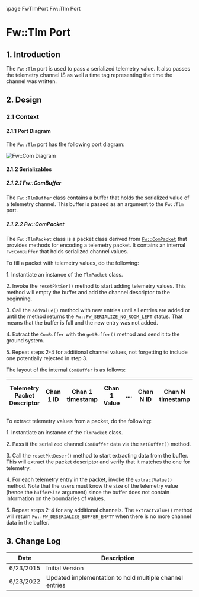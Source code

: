 \page FwTlmPort Fw::Tlm Port
# Fw::Tlm Port

## 1. Introduction

The `Fw::Tlm` port is used to pass a serialized telemetry value. It also passes the telemetry channel IS as well a time tag representing the time the channel was written. 

## 2. Design

### 2.1 Context

#### 2.1.1 Port Diagram

The `Fw::Tlm` port has the following port diagram:

![Fw::Com Diagram](img/FwTlmBDD.jpg "Fw::Com Port")

#### 2.1.2 Serializables

##### 2.1.2.1 Fw::ComBuffer

The `Fw::TlmBuffer` class contains a buffer that holds the serialized value of a telemetry channel. This buffer is passed as an argument to the `Fw::Tlm` port.

##### 2.1.2.2 Fw::ComPacket 

The `Fw::TlmPacket` class is a packet class derived from [`Fw::ComPacket`](../../Com/docs/sdd.md) that provides methods for encoding a telemetry packet. It contains an internal `Fw:ComBuffer` that holds serialized channel values.

To fill a packet with telemetry values, do the following:

1\. Instantiate an instance of the `TlmPacket` class.

2\. Invoke the `resetPktSer()` method to start adding telemetry values. This method will empty the buffer and add the channel descriptor to the beginning.

3\. Call the `addValue()` method with new entries until all entries are added or until the method returns the `Fw::FW_SERIALIZE_NO_ROOM_LEFT` status. That means that the buffer is full and the new entry was not added.

4\. Extract the `ComBuffer` with the `getBuffer()` method and send it to the ground system.

5\. Repeat steps 2-4 for additional channel values, not forgetting to include one potentially rejected in step 3.

The layout of the internal `ComBuffer` is as follows:

|Telemetry Packet Descriptor|Chan 1 ID|Chan 1 timestamp|Chan 1 Value|....|Chan N ID|Chan N timestamp|Chan N Value|Left over buffer space|
|---|---|---|---|---|---|---|----|---|

To extract telemetry values from a packet, do the following:

1\. Instantiate an instance of the `TlmPacket` class.

2\. Pass it the serialized channel `ComBuffer` data via the `setBuffer()` method.

3\. Call the `resetPktDeser()` method to start extracting data from the buffer. This will extract the packet descriptor and verify that it matches the one for telemetry.

4\. For each telemetry entry in the packet, invoke the `extractValue()` method. Note that the users must know the size of the telemetry value (hence the `bufferSize` argument) since the buffer does not contain information on the boundaries of values.

5\. Repeat steps 2-4 for any additional channels. The `extractValue()` method will return `Fw::FW_DESERIALIZE_BUFFER_EMPTY` when there is no more channel data in the buffer.

## 3. Change Log

Date | Description
---- | -----------
6/23/2015 |  Initial Version
6/23/2022 |  Updated implementation to hold multiple channel entries
